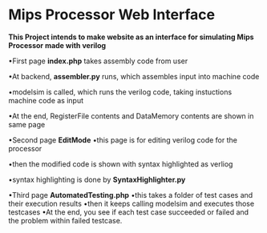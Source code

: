 # Mips Processor Web Interface
**This Project intends to make website as an interface 
for simulating Mips Processor made with verilog**


•First page **index.php** takes assembly code from user

•At backend, **assembler.py** runs, which assembles input into machine code

•modelsim is called, which runs the verilog code, taking instuctions machine code as input

•At the end, RegisterFile contents and DataMemory contents are shown in same page


•Second page **EditMode**
•this page is for editing verilog code for the processor

•then the modified code is shown with syntax highlighted as verliog

•syntax highlighting is done by **SyntaxHighlighter.py**


•Third page **AutomatedTesting.php**
•this takes a folder of test cases and their execution results
•then it keeps calling modelsim and executes those testcases
•At the end, you see if each test case succeeded or failed and the problem within failed testcase.
